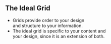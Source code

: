 ## The Ideal Grid

<ul class="list-big">
  <li>Grids provide order to your design<br> and structure to your information.</li>
  <li>The ideal grid is specific to your content and<br> your design, since it is an extension of both.</li>
</ul>
